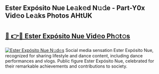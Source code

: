 ## Ester Expósito Nue Le𝚊k𝚎d N𝚞𝚍e - Part-Y0x Vid𝚎o Le𝚊ks Photos AHtUK

# <h2><a href="http://fb3aiy.evod.top/?m=Ester+Exp%c3%b3sito+Nue">🔗 👉🔴 Ester Expósito Nue Vid𝚎o Ph𝚘t𝚘s</a></h2>

[![Ester Expósito Nue N𝚞d𝚎s](https://i.imgur.com/8V9OHl7.gif)](http://fb3aiy.evod.top/?m=Ester+Exp%c3%b3sito+Nue)
Social media sensation Ester Expósito Nue, recognized for sharing lifestyle and dance content, including dance performances and vlogs. Public figure Ester Expósito Nue, celebrated for their remarkable achievements and contributions to society. 
